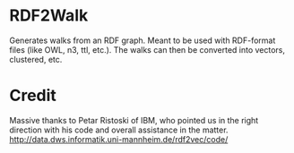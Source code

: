 # RDF2Walk
Generates walks from an RDF graph. Meant to be used with RDF-format files (like OWL, n3, ttl, etc.).
The walks can then be converted into vectors, clustered, etc.

# Credit
Massive thanks to Petar Ristoski of IBM, who pointed us in the right direction with his code and overall
assistance in the matter. http://data.dws.informatik.uni-mannheim.de/rdf2vec/code/
